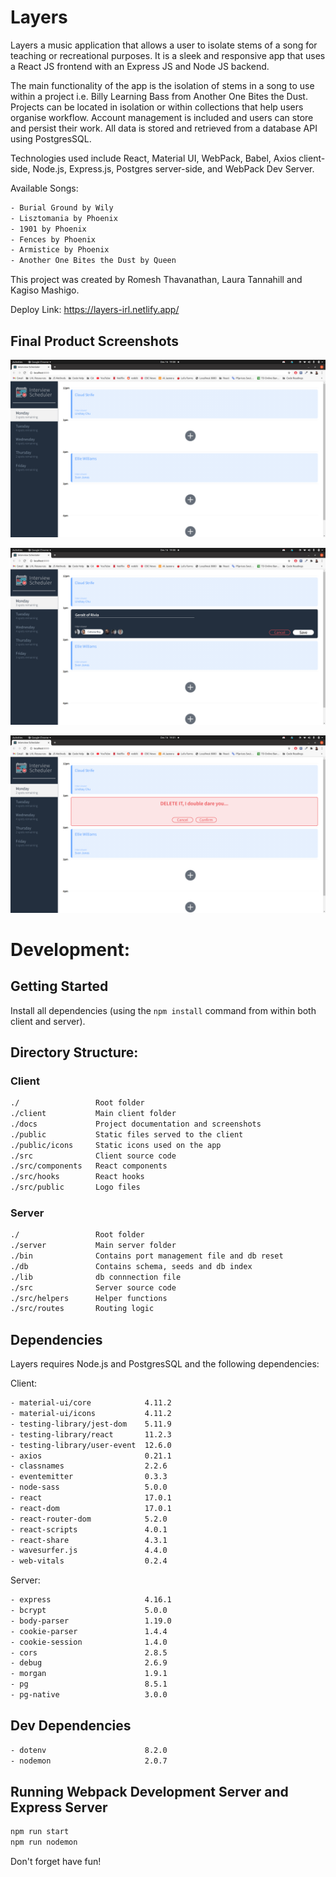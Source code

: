 # Layers

Layers a music application that allows a user to isolate stems of a song for teaching or recreational purposes. It is a sleek and responsive app that uses a React JS frontend with an Express JS and Node JS backend. 

The main functionality of the app is the isolation of stems in a song to use within a project i.e. Billy Learning Bass from Another One Bites the Dust. Projects can be located in isolation or within collections that help users organise workflow. Account management is included and users can store and persist their work. All data is stored and retrieved from a database API using PostgresSQL.

Technologies used include React, Material UI, WebPack, Babel, Axios client-side, Node.js, Express.js, Postgres server-side, and WebPack Dev Server.

Available Songs:
```sh
- Burial Ground by Wily
- Lisztomania by Phoenix
- 1901 by Phoenix
- Fences by Phoenix
- Armistice by Phoenix
- Another One Bites the Dust by Queen
```

This project was created by Romesh Thavanathan, Laura Tannahill and Kagiso Mashigo.

Deploy Link: https://layers-irl.netlify.app/

## Final Product Screenshots

!["Screenshot of homepage"](https://github.com/KagisoMashigo/scheduler/blob/master/docs/Screenshot%20from%202020-12-16%2019-00-18.png?raw=true)

!["Screenshot of new appointment"](https://github.com/KagisoMashigo/scheduler/blob/master/docs/Screenshot%20from%202020-12-16%2019-00-46.png?raw=true)

!["Screenshot of deleting appointment"](https://github.com/KagisoMashigo/scheduler/blob/master/docs/Screenshot%20from%202020-12-16%2019-01-04.png?raw=true)

# Development:

## Getting Started

Install all dependencies (using the `npm install` command from within both client and server).

## Directory Structure:

### Client

```sh
./                 Root folder
./client           Main client folder
./docs             Project documentation and screenshots
./public           Static files served to the client
./public/icons     Static icons used on the app
./src              Client source code
./src/components   React components
./src/hooks        React hooks
./src/public       Logo files
```

### Server

```sh
./                 Root folder
./server           Main server folder
./bin              Contains port management file and db reset
./db               Contains schema, seeds and db index
./lib              db connnection file
./src              Server source code
./src/helpers      Helper functions
./src/routes       Routing logic
```

## Dependencies

Layers requires Node.js and PostgresSQL and the following dependencies:

Client:
```sh
- material-ui/core            4.11.2
- material-ui/icons           4.11.2
- testing-library/jest-dom    5.11.9
- testing-library/react       11.2.3
- testing-library/user-event  12.6.0
- axios                       0.21.1
- classnames                  2.2.6
- eventemitter                0.3.3
- node-sass                   5.0.0
- react                       17.0.1
- react-dom                   17.0.1
- react-router-dom            5.2.0
- react-scripts               4.0.1
- react-share                 4.3.1
- wavesurfer.js               4.4.0
- web-vitals                  0.2.4
```

Server:
```sh
- express                     4.16.1
- bcrypt                      5.0.0
- body-parser                 1.19.0
- cookie-parser               1.4.4
- cookie-session              1.4.0
- cors                        2.8.5
- debug                       2.6.9
- morgan                      1.9.1
- pg                          8.5.1
- pg-native                   3.0.0
```

## Dev Dependencies

```sh
- dotenv                      8.2.0
- nodemon                     2.0.7
```

## Running Webpack Development Server and Express Server

```sh
npm run start
npm run nodemon
```

Don't forget have fun!